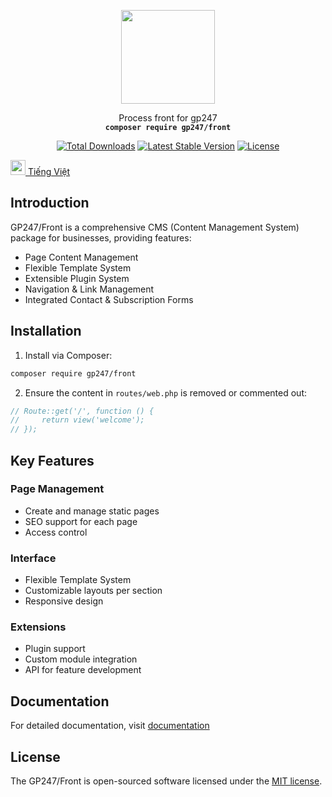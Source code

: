 <p align="center">
    <img src="https://static.gp247.net/logo/logo.png" width="150">
</p>
<p align="center">Process front for gp247<br>
    <code><b>composer require gp247/front</b></code></p>

<p align="center">
<a href="https://packagist.org/packages/gp247/front"><img src="https://poser.pugx.org/gp247/front/d/total.svg" alt="Total Downloads"></a>
<a href="https://packagist.org/packages/gp247/front"><img src="https://poser.pugx.org/gp247/front/v/stable.svg" alt="Latest Stable Version"></a>
<a href="https://packagist.org/packages/gp247/front"><img src="https://poser.pugx.org/gp247/front/license.svg" alt="License"></a>
</p>

[<img src="https://gp247.net/GP247/Core/language/flag_vn.png" width="24"> Tiếng Việt](readme_vi.md)

## Introduction

GP247/Front is a comprehensive CMS (Content Management System) package for businesses, providing features:

- Page Content Management
- Flexible Template System
- Extensible Plugin System  
- Navigation & Link Management
- Integrated Contact & Subscription Forms

## Installation

1. Install via Composer:
```bash
composer require gp247/front
```

2. Ensure the content in `routes/web.php` is removed or commented out:
```php
// Route::get('/', function () {
//     return view('welcome');
// });
```

## Key Features

### Page Management
- Create and manage static pages
- SEO support for each page
- Access control

### Interface
- Flexible Template System
- Customizable layouts per section
- Responsive design

### Extensions
- Plugin support
- Custom module integration
- API for feature development

## Documentation
For detailed documentation, visit [documentation](https://gp247.net/en/docs)

## License
The GP247/Front is open-sourced software licensed under the [MIT license](https://opensource.org/licenses/MIT).
